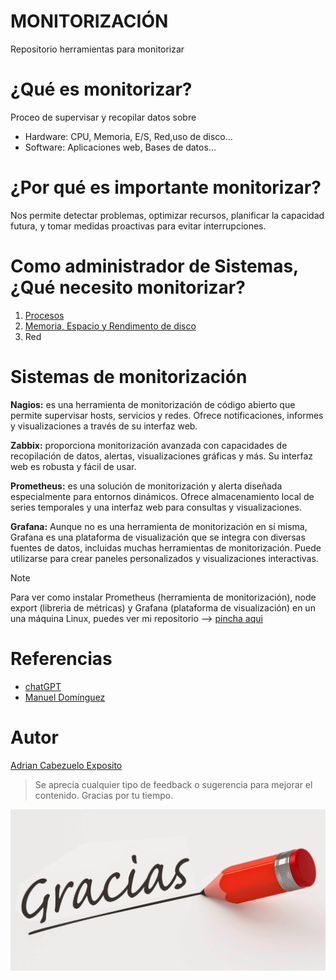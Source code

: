# MONITORIZACIÓN
Repositorio herramientas para monitorizar

# ¿Qué es monitorizar?

Proceo de supervisar y recopilar datos sobre

- Hardware: CPU, Memoria, E/S, Red,uso de disco...
- Software: Aplicaciones web, Bases de datos...

# ¿Por qué es importante monitorizar?

Nos permite detectar problemas, optimizar recursos, planificar la capacidad futura, y tomar medidas proactivas para evitar interrupciones.

# Como administrador de Sistemas, ¿Qué necesito monitorizar?

  1. [Procesos](procesos.md)   
  2. [Memoria, Espacio y Rendimento de disco](ren.md)
  3. Red

# Sistemas de monitorización

**Nagios:** es una herramienta de monitorización de código abierto que permite
supervisar hosts, servicios y redes. Ofrece notificaciones, informes y
visualizaciones a través de su interfaz web.

**Zabbix:** proporciona monitorización avanzada con capacidades de recopilación
de datos, alertas, visualizaciones gráficas y más. Su interfaz web es robusta y
fácil de usar.

**Prometheus:** es una solución de monitorización y alerta diseñada especialmente
para entornos dinámicos. Ofrece almacenamiento local de series temporales y
una interfaz web para consultas y visualizaciones.

**Grafana:** Aunque no es una herramienta de monitorización en sí misma,
Grafana es una plataforma de visualización que se integra con diversas fuentes
de datos, incluidas muchas herramientas de monitorización. Puede utilizarse
para crear paneles personalizados y visualizaciones interactivas. 

> [!NOTE]
> Para ver como instalar Prometheus (herramienta de monitorización), node export (libreria de métricas) y Grafana (plataforma de visualización) en un una máquina Linux, puedes ver mi repositorio --> [pincha aqui](https://github.com/AdrianCE94/instalacion-prometheus-grafana)

# Referencias

- [chatGPT](https://www.chatgpt.com)
- [Manuel Domínguez](https://github.com/mftienda)

# Autor
[Adrian Cabezuelo Exposito](https://github.com/AdrianCE94)

>Se aprecia cualquier tipo de feedback o sugerencia para mejorar el contenido. Gracias por tu tiempo.

![portada](img/img1.png)